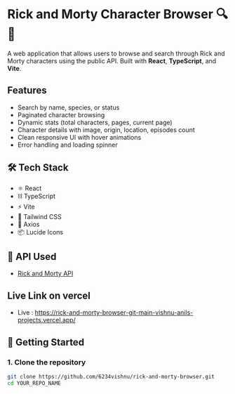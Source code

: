 # Rick and Morty Character Browser 🔍🧪

A web application that allows users to browse and search through Rick and Morty characters using the public API. Built with **React**, **TypeScript**, and **Vite**.

##  Features

-  Search by name, species, or status
-  Paginated character browsing
-  Dynamic stats (total characters, pages, current page)
-  Character details with image, origin, location, episodes count
-  Clean responsive UI with hover animations
-  Error handling and loading spinner

## 🛠️ Tech Stack

- ⚛️ React
- ⛓️ TypeScript
- ⚡ Vite
- 🧱 Tailwind CSS
- 🧭 Axios
- 📦 Lucide Icons

## 🧪 API Used

- [Rick and Morty API](https://rickandmortyapi.com/)

##  Live Link on vercel

- Live :  https://rick-and-morty-browser-git-main-vishnu-anils-projects.vercel.app/

## 🧰 Getting Started

### 1. Clone the repository

```bash
git clone https://github.com/6234vishnu/rick-and-morty-browser.git
cd YOUR_REPO_NAME

